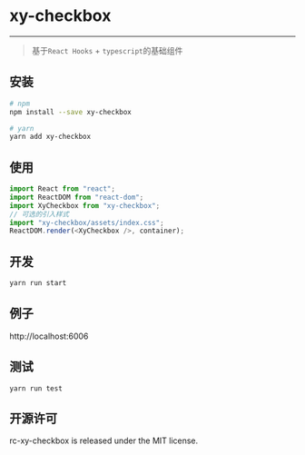 # xy-checkbox

---

> 基于`React Hooks` + `typescript`的基础组件

## 安装

```sh
# npm
npm install --save xy-checkbox

# yarn
yarn add xy-checkbox
```

## 使用

```ts
import React from "react";
import ReactDOM from "react-dom";
import XyCheckbox from "xy-checkbox";
// 可选的引入样式
import "xy-checkbox/assets/index.css";
ReactDOM.render(<XyCheckbox />, container);
```

## 开发

```sh
yarn run start
```

## 例子

http://localhost:6006

## 测试

```
yarn run test
```

## 开源许可

rc-xy-checkbox is released under the MIT license.
